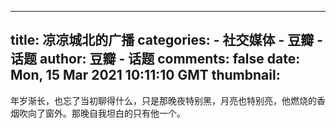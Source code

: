
---
title: 凉凉城北的广播
categories: 
    - 社交媒体
    - 豆瓣 - 话题
author: 豆瓣 - 话题
comments: false
date: Mon, 15 Mar 2021 10:11:10 GMT
thumbnail: 
---

<div>   
年岁渐长，也忘了当初聊得什么，只是那晚夜特别黑，月亮也特别亮，他燃烧的香烟吹向了窗外。那晚自我坦白的只有他一个。  
</div>
            